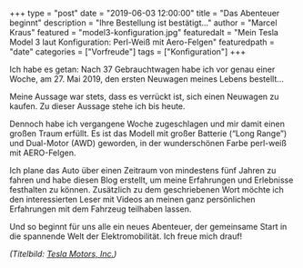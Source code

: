 +++
type = "post"
date = "2019-06-03 12:00:00"
title = "Das Abenteuer beginnt"
description = "Ihre Bestellung ist bestätigt…"
author = "Marcel Kraus"
featured = "model3-konfiguration.jpg"
featuredalt = "Mein Tesla Model 3 laut Konfiguration: Perl-Weiß mit Aero-Felgen"
featuredpath = "date"
categories = ["Vorfreude"]
tags = ["Konfiguration"]
+++

Ich habe es getan: Nach 37 Gebrauchtwagen habe ich vor genau einer Woche, am 27. Mai 2019, den ersten Neuwagen meines Lebens bestellt…

Meine Aussage war stets, dass es verrückt ist, sich einen Neuwagen zu kaufen. Zu dieser Aussage stehe ich bis heute.

Dennoch habe ich vergangene Woche zugeschlagen und mir damit einen großen Traum erfüllt. Es ist das Modell mit großer Batterie (“Long Range”) und Dual-Motor (AWD) geworden, in der wunderschönen Farbe perl-weiß mit AERO-Felgen.

Ich plane das Auto über einen Zeitraum von mindestens fünf Jahren zu fahren und habe diesen Blog erstellt, um meine Erfahrungen und Erlebnisse festhalten zu können. Zusätzlich zu dem geschriebenen Wort möchte ich den interessierten Leser mit Videos an meinen ganz persönlichen Erfahrungen mit dem Fahrzeug teilhaben lassen.

Und so beginnt für uns alle ein neues Abenteuer, der gemeinsame Start in die spannende Welt der Elektromobilität. Ich freue mich drauf!

*(Titelbild: [Tesla Motors, Inc.](https://www.tesla.com))*
